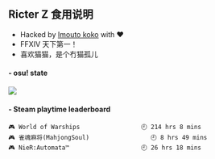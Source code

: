 ## Ricter Z 食用说明
- Hacked by [Imouto koko](https://osu.ppy.sh/users/7679162) with ❤️
- FFXIV 天下第一！
- 喜欢猫猫，是个冇猫孤儿

#### - osu! state
![](http://97.64.19.89:8080/api/v1/stat/4448675?2)

<!-- steam-box start -->
#### - Steam playtime leaderboard
```text
🎮 World of Warships                 🕘 214 hrs 8 mins
🎮 雀魂麻将(MahjongSoul)                 🕘 8 hrs 49 mins
🎮 NieR:Automata™                    🕘 26 hrs 18 mins
```
<!-- Powered by https://github.com/YouEclipse/steam-box . -->
<!-- steam-box end -->
